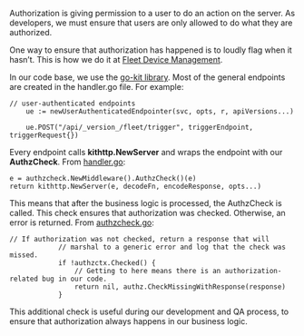 Authorization is giving permission to a user to do an action on the server. As developers, we must ensure that users are only allowed to do what they are authorized.

One way to ensure that authorization has happened is to loudly flag when it hasn’t. This is how we do it at [Fleet Device Management](https://www.linkedin.com/company/fleetdm/?lipi=urn%3Ali%3Apage%3Ad_flagship3_pulse_read%3BCaXkx0wxSNeQ8WfF5SZ17g%3D%3D).

In our code base, we use the [go-kit library](https://github.com/go-kit/kit). Most of the general endpoints are created in the handler.go file. For example:
```
// user-authenticated endpoints
	ue := newUserAuthenticatedEndpointer(svc, opts, r, apiVersions...)

	ue.POST("/api/_version_/fleet/trigger", triggerEndpoint, triggerRequest{})
```

Every endpoint calls **kithttp.NewServer** and wraps the endpoint with our **AuthzCheck**. From [handler.go](https://github.com/fleetdm/fleet/blob/36421bd5055d37a4c39a04e0f9bd96ad47951131/server/service/handler.go#L729):
```
e = authzcheck.NewMiddleware().AuthzCheck()(e)
return kithttp.NewServer(e, decodeFn, encodeResponse, opts...)
```

This means that after the business logic is processed, the AuthzCheck is called. This check ensures that authorization was checked. Otherwise, an error is returned. From [authzcheck.go](https://github.com/fleetdm/fleet/blob/36421bd5055d37a4c39a04e0f9bd96ad47951131/server/service/middleware/authzcheck/authzcheck.go#L51):
```
// If authorization was not checked, return a response that will
			// marshal to a generic error and log that the check was missed.
			if !authzctx.Checked() {
				// Getting to here means there is an authorization-related bug in our code.
				return nil, authz.CheckMissingWithResponse(response)
			}
```

This additional check is useful during our development and QA process, to ensure that authorization always happens in our business logic.


<meta name="articleTitle" value="Building an effective dashboard with Fleet's REST API, Flask, and Plotly: A step-by-step guide">
<meta name="authorFullName" value="Victor Lyuboslavsky">
<meta name="authorGitHubUsername" value="dherder">
<meta name="category" value="guides">
<meta name="publishedOn" value="2023-04-12">
<meta name="articleImageUrl" value="../website/assets/images/articles/building-an-effective-dashboard-with-fleet-rest-api-flask-and-plotly@2x.jpg">
<meta name="description" value="How to perform authorization checks in a golang codebase for cybersecurity">
